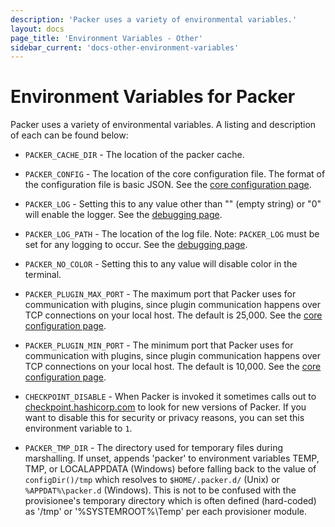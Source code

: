 ```yaml
---
description: 'Packer uses a variety of environmental variables.'
layout: docs
page_title: 'Environment Variables - Other'
sidebar_current: 'docs-other-environment-variables'
---
```


# Environment Variables for Packer

Packer uses a variety of environmental variables. A listing and description of
each can be found below:

-   `PACKER_CACHE_DIR` - The location of the packer cache.

-   `PACKER_CONFIG` - The location of the core configuration file. The format of
    the configuration file is basic JSON. See the [core configuration
    page](/docs/other/core-configuration.html).

-   `PACKER_LOG` - Setting this to any value other than "" (empty string) or "0" will enable the logger. See the
    [debugging page](/docs/other/debugging.html).

-   `PACKER_LOG_PATH` - The location of the log file. Note: `PACKER_LOG` must be
    set for any logging to occur. See the [debugging
    page](/docs/other/debugging.html).

-   `PACKER_NO_COLOR` - Setting this to any value will disable color in
    the terminal.

-   `PACKER_PLUGIN_MAX_PORT` - The maximum port that Packer uses for
    communication with plugins, since plugin communication happens over TCP
    connections on your local host. The default is 25,000. See the [core
    configuration page](/docs/other/core-configuration.html).

-   `PACKER_PLUGIN_MIN_PORT` - The minimum port that Packer uses for
    communication with plugins, since plugin communication happens over TCP
    connections on your local host. The default is 10,000. See the [core
    configuration page](/docs/other/core-configuration.html).

-   `CHECKPOINT_DISABLE` - When Packer is invoked it sometimes calls out to
    [checkpoint.hashicorp.com](https://checkpoint.hashicorp.com/) to look for
    new versions of Packer. If you want to disable this for security or privacy
    reasons, you can set this environment variable to `1`.

-   `PACKER_TMP_DIR` - The directory used for temporary files during marshalling.
    If unset, appends 'packer' to environment variables TEMP, TMP, or LOCALAPPDATA 
    (Windows) before falling back to the value of `configDir()/tmp` which resolves
    to `$HOME/.packer.d/` (Unix) or `%APPDAT%\packer.d` (Windows).
    This is not to be confused with the provisionee's temporary directory which
    is often defined (hard-coded) as '/tmp' or '%SYSTEMROOT%\Temp' per each 
    provisioner module.

